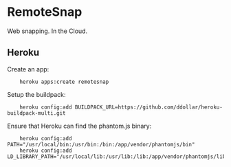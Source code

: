 # RemoteSnap

Web snapping. In the Cloud.

## Heroku

Create an app:
```
	heroku apps:create remotesnap
```

Setup the buildpack:
```
	heroku config:add BUILDPACK_URL=https://github.com/ddollar/heroku-buildpack-multi.git
```

Ensure that Heroku can find the phantom.js binary:
```
	heroku config:add PATH="/usr/local/bin:/usr/bin:/bin:/app/vendor/phantomjs/bin"
	heroku config:add LD_LIBRARY_PATH="/usr/local/lib:/usr/lib:/lib:/app/vendor/phantomjs/lib"
```
